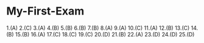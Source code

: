 # My-First-Exam
1.(A) 
2.(C)
3.(A)
4.(B)
5.(B)
6.(B)
7.(B)
8.(A)
9.(A)
10.(C)
11.(A)
12.(B)
13.(C)
14.(B)
15.(B)
16.(A)
17.(C)
18.(C)
19.(C)
20.(D)
21.(B)
22.(A)
23.(D)
24.(D)
25.(D)
